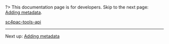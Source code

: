 ?> This documentation page is for developers. Skip to the next page: [Adding metadata](metadata.md).

<!-- !> A new version of the API is currently in development. See [API (development version)](api-dev.md). -->

[sc4pac-tools-api](https://raw.githubusercontent.com/memo33/sc4pac-tools/main/api.md ':include')

<!-- [sc4pac-tools-api](sc4pac-tools-api.md ':include') -->

---
Next up: [Adding metadata](metadata.md)
